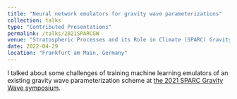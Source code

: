 ```yaml
---
title: "Neural network emulators for gravity wave parameterizations"
collection: talks
type: "Contributed Presentations"
permalink: /talks/2021SPARCGW
venue: "Stratospheric Processes and its Role in Climate (SPARC) Gravity Wave Symposium"
date: 2022-04-29
location: "Frankfurt am Main, Germany"
---
```


I talked about some challenges of training machine learning emulators of an existing gravity wave parameterization scheme at [the 2021 SPARC Gravity Wave symposium](https://www.goethe-university-frankfurt.de/87102642/2022_SPARC_Gravity_Wave_Symposium?legacy_request=1). 